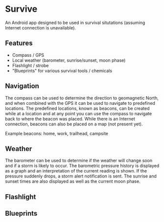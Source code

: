 # Survive
 An Android app designed to be used in survival situtations (assuming Internet connection is unavailable).

## Features
* Compass / GPS
* Local weather (barometer, sunrise/sunset, moon phase)
* Flashlight / strobe
* "Blueprints" for various survival tools / chemicals

## Navigation
The compass can be used to determine the direction to geomagnetic North, and when combined with the GPS it can be used to navigate to predefined locations. The predefined locations, known as beacons, can be created while at a location and at any point you can use the compass to navigate back to where the beacon was placed. While there is an Internet connection, beacons can also be placed on a map (not present yet).

Example beacons: home, work, trailhead, campsite

## Weather
The barometer can be used to determine if the weather will change soon and if a storm is likely to occur. The barometric pressure history is displayed as a graph and an interpretation of the current reading is shown. If the pressure suddenly drops, a storm alert notification is sent. The sunrise and sunset times are also displayed as well as the current moon phase.  

## Flashlight

## Blueprints
